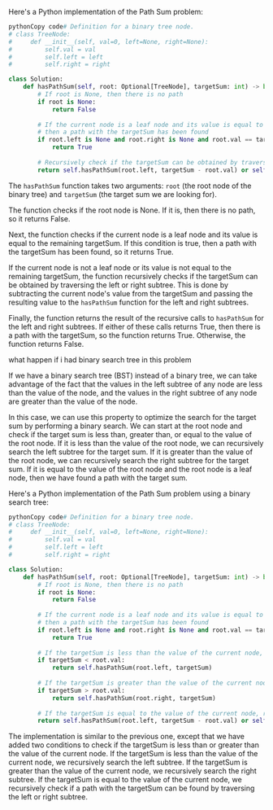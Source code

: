 Here's a Python implementation of the Path Sum problem:

```python
pythonCopy code# Definition for a binary tree node.
# class TreeNode:
#     def __init__(self, val=0, left=None, right=None):
#         self.val = val
#         self.left = left
#         self.right = right

class Solution:
    def hasPathSum(self, root: Optional[TreeNode], targetSum: int) -> bool:
        # If root is None, then there is no path
        if root is None:
            return False
        
        # If the current node is a leaf node and its value is equal to the remaining targetSum,
        # then a path with the targetSum has been found
        if root.left is None and root.right is None and root.val == targetSum:
            return True
        
        # Recursively check if the targetSum can be obtained by traversing the left or right subtree
        return self.hasPathSum(root.left, targetSum - root.val) or self.hasPathSum(root.right, targetSum - root.val)

```

The `hasPathSum` function takes two arguments: `root` (the root node of the binary tree) and `targetSum` (the target sum we are looking for).

The function checks if the root node is None. If it is, then there is no path, so it returns False.

Next, the function checks if the current node is a leaf node and its value is equal to the remaining targetSum. If this condition is true, then a path with the targetSum has been found, so it returns True.

If the current node is not a leaf node or its value is not equal to the remaining targetSum, the function recursively checks if the targetSum can be obtained by traversing the left or right subtree. This is done by subtracting the current node's value from the targetSum and passing the resulting value to the `hasPathSum` function for the left and right subtrees.

Finally, the function returns the result of the recursive calls to `hasPathSum` for the left and right subtrees. If either of these calls returns True, then there is a path with the targetSum, so the function returns True. Otherwise, the function returns False.



what happen if i had binary search tree in this problem

If we have a binary search tree (BST) instead of a binary tree, we can take advantage of the fact that the values in the left subtree of any node are less than the value of the node, and the values in the right subtree of any node are greater than the value of the node.

In this case, we can use this property to optimize the search for the target sum by performing a binary search. We can start at the root node and check if the target sum is less than, greater than, or equal to the value of the root node. If it is less than the value of the root node, we can recursively search the left subtree for the target sum. If it is greater than the value of the root node, we can recursively search the right subtree for the target sum. If it is equal to the value of the root node and the root node is a leaf node, then we have found a path with the target sum.

Here's a Python implementation of the Path Sum problem using a binary search tree:

```python
pythonCopy code# Definition for a binary tree node.
# class TreeNode:
#     def __init__(self, val=0, left=None, right=None):
#         self.val = val
#         self.left = left
#         self.right = right

class Solution:
    def hasPathSum(self, root: Optional[TreeNode], targetSum: int) -> bool:
        # If root is None, then there is no path
        if root is None:
            return False
        
        # If the current node is a leaf node and its value is equal to the targetSum,
        # then a path with the targetSum has been found
        if root.left is None and root.right is None and root.val == targetSum:
            return True
        
        # If the targetSum is less than the value of the current node, recursively search the left subtree
        if targetSum < root.val:
            return self.hasPathSum(root.left, targetSum)
        
        # If the targetSum is greater than the value of the current node, recursively search the right subtree
        if targetSum > root.val:
            return self.hasPathSum(root.right, targetSum)
        
        # If the targetSum is equal to the value of the current node, recursively check if a path with the targetSum can be found
        return self.hasPathSum(root.left, targetSum - root.val) or self.hasPathSum(root.right, targetSum - root.val)

```

The implementation is similar to the previous one, except that we have added two conditions to check if the targetSum is less than or greater than the value of the current node. If the targetSum is less than the value of the current node, we recursively search the left subtree. If the targetSum is greater than the value of the current node, we recursively search the right subtree. If the targetSum is equal to the value of the current node, we recursively check if a path with the targetSum can be found by traversing the left or right subtree.